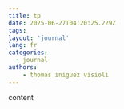 ```yaml
---
title: tp
date: 2025-06-27T04:20:25.229Z
tags:
layout: 'journal'
lang: fr
categories: 
  - journal
authors:
    - thomas iniguez visioli
---
```

content 